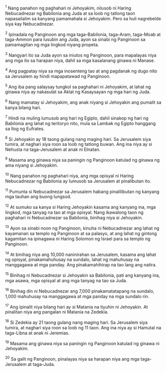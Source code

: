 <sup>1</sup>
Nang panahon ng paghahari ni Jehoyakim, nilusob ni Haring Nebucadnezar ng Babilonia ang Juda at sa loob ng tatlong taon napasailalim sa kanyang pamamahala si Jehoyakim. Pero sa huli nagrebelde siya kay Nebucadnezar. 

<sup>2</sup>
Ipinadala ng Panginoon ang mga taga-Babilonia, taga-Aram, taga-Moab at taga-Ammon para lusubin ang Juda, ayon sa sinabi ng Panginoon sa pamamagitan ng mga lingkod niyang propeta. 

<sup>3</sup>
Nangyari ito sa Juda ayon sa iniutos ng Panginoon, para mapalayas niya ang mga ito sa harapan niya, dahil sa mga kasalanang ginawa ni Manase. 

<sup>4</sup>
Ang pagpatay niya sa mga inosenteng tao at ang pagdanak ng dugo nito sa Jerusalem ay hindi mapapatawad ng Panginoon. 

<sup>5</sup>
Ang iba pang salaysay tungkol sa paghahari ni Jehoyakim, at lahat ng ginawa niya ay nakasulat sa Aklat ng Kasaysayan ng mga hari ng Juda. 

<sup>6</sup>
Nang mamatay si Jehoyakim, ang anak niyang si Jehoyakin ang pumalit sa kanya bilang hari. 

<sup>7</sup>
Hindi na muling lumusob ang hari ng Egipto, dahil sinakop ng hari ng Babilonia ang lahat ng teritoryo nito, mula sa Lambak ng Egipto hanggang sa Ilog ng Eufrates.

<sup>8</sup>
Si Jehoyakin ay 18 taong gulang nang maging hari. Sa Jerusalem siya tumira, at naghari siya roon sa loob ng tatlong buwan. Ang ina niya ay si Nehusta na taga-Jerusalem at anak ni Elnatan. 

<sup>9</sup>
Masama ang ginawa niya sa paningin ng Panginoon katulad ng ginawa ng ama niyang si Jehoyakim. 

<sup>10</sup>
Nang panahon ng paghahari niya, ang mga opisyal ni Haring Nebucadnezar ng Babilonia ay lumusob sa Jerusalem at pinalibutan ito. 

<sup>11</sup>
Pumunta si Nebucadnezar sa Jerusalem habang pinalilibutan ng kanyang mga tauhan ang buong lungsod. 

<sup>12</sup>
At sumuko sa kanya si Haring Jehoyakin kasama ang kanyang ina, mga lingkod, mga tanyag na tao at mga opisyal. Nang ikawalong taon ng paghahari ni Nebucadnezar sa Babilonia, binihag niya si Jehoyakin. 

<sup>13</sup>
Ayon sa sinabi noon ng Panginoon, kinuha ni Nebucadnezar ang lahat ng kayamanan sa templo ng Panginoon at sa palasyo, at ang lahat ng gintong kagamitan na ipinagawa ni Haring Solomon ng Israel para sa templo ng Panginoon. 

<sup>14</sup>
At binihag niya ang 10,000 naninirahan sa Jerusalem, kasama ang lahat ng opisyal, pinakamahuhusay na sundalo, lahat ng mahuhusay na manggagawa at mga panday. Ang pinakamahihirap na tao lang ang natira. 

<sup>15</sup>
Binihag ni Nebucadnezar si Jehoyakin sa Babilonia, pati ang kanyang ina, mga asawa, mga opisyal at ang mga tanyag na tao sa Juda. 

<sup>16</sup>
Binihag din ni Nebucadnezar ang 7,000 pinakamatatapang na sundalo, 1,000 mahuhusay na manggagawa at mga panday na mga sundalo rin. 

<sup>17</sup>
Ang ipinalit niya bilang hari ay si Matania na tiyuhin ni Jehoyakin. At pinalitan niya ang pangalan ni Matania na Zedekia.

<sup>18</sup>
Si Zedekia ay 21 taong gulang nang maging hari. Sa Jerusalem siya tumira, at naghari siya roon sa loob ng 11 taon. Ang ina niya ay si Hamutal na taga-Libna at anak ni Jeremias. 

<sup>19</sup>
Masama ang ginawa niya sa paningin ng Panginoon katulad ng ginawa ni Jehoyakim. 

<sup>20</sup>
Sa galit ng Panginoon, pinalayas niya sa harapan niya ang mga taga-Jerusalem at taga-Juda.